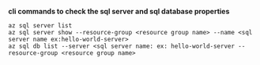 
**cli commands to check the sql server and sql database properties**

```
az sql server list
az sql server show --resource-group <resource group name> --name <sql server name ex:hello-world-server>
az sql db list --server <sql server name: ex: hello-world-server --resource-group <resource group name>
```
